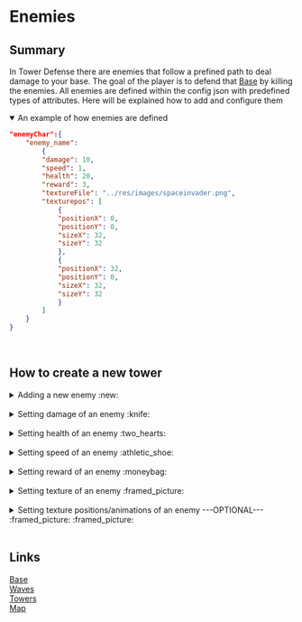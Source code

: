
# Enemies

## Summary
In Tower Defense there are enemies that follow a prefined path to deal damage to your base. The goal of the player is to defend that [Base](/res/configfiles/Base.md) by killing the enemies.
All enemies are defined within the config json with predefined types of attributes. Here will be explained how to add and configure them



<details open>
<summary>An example of how enemies are defined</summary>

```json
"enemyChar":{
    "enemy_name": 
        {
        "damage": 10,
        "speed": 1,
        "health": 20,
        "reward": 3,
        "textureFile": "../res/images/spaceinvader.png",
        "texturepos": [
            {
            "positionX": 0,
            "positionY": 0,
            "sizeX": 32,
            "sizeY": 32
            },
            {
            "positionX": 32,
            "positionY": 0,
            "sizeX": 32,
            "sizeY": 32
            }
        ]
    }
}
```
</details>


<br>

## How to create a new tower


<details>
<summary> 
Adding a new enemy :new:
</summary>

Adding a new enemy can be done by adding a new JSON object to the property "enemyChar" with your own unique name.

```json
"enemyChar":{
    "enemyChar":{
        "otherEnemy":{...},
        "yourEnemy":{...}
    }
}
```
</details>
<br>

<details>
<summary> 
Setting damage of an enemy :knife:
</summary>
Add a propery "damage" and set the value to your desired damage.
<br>

* The default value is 0.
* The value type is float.

```json
"enemyChar":{
    "enemyChar":{
        "otherEnemy":{...},
        "yourEnemy":{
            "damage":10
        }
    }
}
```
</details>
<br>


<details>
<summary> 
Setting health of an enemy :two_hearts:
</summary>
Add a propery "health" and set the value to your desired health.
<br>

* The default value is 0.
* The value type is float.

```json
"enemyChar":{
    "enemyChar":{
        "otherEnemy":{...},
        "yourEnemy":{
            "damage":10,
            "health":10
        }
    }
}
```

</details>
<br>
<details>
<summary> 
Setting speed of an enemy :athletic_shoe:
</summary>

Add a propery "speed" and set the value to your desired speed.
<br>

* Speed is defined in tiles per second.
* The default value is 0.
* The value type is float.

```json
"enemyChar":{
    "enemyChar":{
        "otherEnemy":{...},
        "yourEnemy":{
            "damage":10,
            "health":10,
            "speed": 2
        }
    }
}
```

</details>
<br>


<details>
<summary> 
Setting reward of an enemy :moneybag:
</summary>
Add a propery "health" and set the value to your desired health.
<br>

* The default value is 0.
* The value type is unsigned int.


```json
"enemyChar":{
    "enemyChar":{
        "otherEnemy":{...},
        "yourEnemy":{
            "damage":10,
            "health":10,
            "speed": 2,
            "reward":10
        }
    }
}
```

</details>
<br>

<details>
<summary> 
Setting texture of an enemy :framed_picture:
</summary>
Add a propery "texture" and set the value to your desired texture's filepath.
<br>

* When the program cannot find the texture, the texture will be a white square.
* This does not have a default value and will crash if you don't define it.
* The value type is string.

```json
"enemyChar":{
    "enemyChar":{
        "otherEnemy":{...},
        "yourEnemy":{
            "damage":10,
            "health":10,
            "speed": 2,
            "reward":10,
            "textureFile": "../res/images/spaceinvader.png",
        }
    }
}
```

</details>
<br>

<details>
<summary> 
Setting texture positions/animations of an enemy  ---OPTIONAL--- :framed_picture: :framed_picture:
</summary>
Add a propery "texturePos" and set the value to your desired texture position and or sprites.
<br>

* There is no default value. When this is not defined it uses the full size of the texture.
* The value type is an item containing the x y coordinates and the size.
* When you add multiple items it cycles between them whilst playing.
* The x y coordinates and size are in pixels.

```json
"enemyChar":{
    "otherEnemy":{...},
    "yourEnemy":{
       "damage":10,
        "health":10,
        "speed": 2,
        "reward":10,
        "textureFile": "../res/images/spaceinvader.png",
        "texturepos": [
            {
            "positionX": 0,
            "positionY": 0,
            "sizeX": 32,
            "sizeY": 32
            },
            {
            "positionX": 32,
            "positionY": 0,
            "sizeX": 32,
            "sizeY": 32
            }
        ]
    }
}
```

</details>

<br>

## Links

[Base](/res/configfiles/Base.md)
<br>
[Waves](/res/configfiles/Waves.md)
<br>
[Towers](/res/configfiles/Towers.md)
<br>
[Map](/res/configfiles/Map.md)

